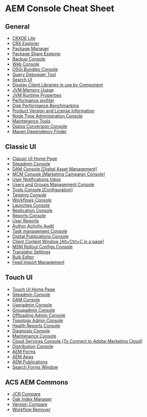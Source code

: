 AEM Console Cheat Sheet
=========

General
---------
* [CRXDE Lite](http://localhost:4502/crx/de/index.jsp)
* [CRX Explorer](http://localhost:4502/crx/explorer/index.jsp)
* [Package Manager](http://localhost:4502/crx/packmgr.html)
* [Package Share Explorer](http://localhost:4502/crx/packageshare/)
* [Backup Console](http://localhost:4502/libs/granite/backup/content/admin.html)
* [Web Console](http://localhost:4502/system/console/configMgr)
* [OSGi Bundles Console](http://localhost:4502/system/console/bundles)
* [Query Debugger Tool](localhost:4502/libs/cq/search/content/querydebug.html)
* [Search UI](http://localhost:4502/crx/explorer/ui/search.jsp?Path=&amp;Query=)
* [Display Client Libraries in use by Component](http://localhost:4502/libs/granite/ui/content/dumplibs.html)
* [JVM Memory Usage](http://localhost:4502/system/console/memoryusage)
* [JVM Runtime Properties](http://localhost:4502/system/console/jmx/java.lang%3Atype%3DRuntime)
* [Performance profiler](http://localhost:4502/system/console/profiler)
* [Disk Performance Benchmarking](http://localhost:4502/system/console/diskbenchmark)
* [Product Version and License Information](http://localhost:4502/system/console/productinfo)
* [Node Type Administration Console](http://localhost:4502/crx/explorer/nodetypes/index.jsp)
* [Maintenance Tools](http://localhost:4502/system/console/jmx/com.adobe.granite%3Atype%3DRepository)
* [Dialog Conversion Console](http://localhost:4502/libs/cq/dialogconversion/content/console.html)
* [Maven Dependency Finder](http://localhost:4502/system/console/depfinder)

Classic UI
---------

* [Classic UI Home Page](http://localhost:4502/libs/cq/core/content/welcome.html])
* [Siteadmin Console](http://localhost:4502/siteadmin)
* [DAM Console [Digital Asset Management]](http://localhost:4502/damadmin)
* [MCM Console [Marketing Campaign Console]](http://localhost:4502/mcmadmin#/content/dashboard)
* [User Notifications Inbox](http://localhost:4502/inbox)
* [Users and Groups Management Console](http://localhost:4502/useradmin)
* [Tools Console [Configuration]](http://localhost:4502/miscadmin)
* [Tagging Console](http://localhost:4502/tagging)
* [Workflows Console](http://localhost:4502/libs/cq/workflow/content/console.html)
* [Launches Console](http://localhost:4502/libs/launches/content/admin.html)
* [Replication Console](http://localhost:4502/etc/replication.html)
* [Reports Console](http://localhost:4502/miscadmin#/etc/reports)
* [User Reports](http://localhost:4502/etc/reports/userreport.html)
* [Author Activity Audit](http://localhost:4502/etc/reports/auditreport.html)
* [Task management Console](http://localhost:4502/libs/cq/taskmanagement/content/taskmanager.html#/tasks)
* [Digital Publications Console](http://localhost:4502/publishingadmin)
* [Client Context Window [Alt+Ctrl+C in a page]](http://localhost:4502/etc/clientcontext/default/content.html)
* [MSM Rollout Configs Console](http://localhost:4502/miscadmin#/etc/msm/rolloutconfigs)
* [Translator Settings](http://localhost:4502/libs/cq/i18n/translator.html)
* [Bulk Editor](http://localhost:4502/etc/importers/bulkeditor.html)
* [Feed Import Management](http://localhost:4502/miscadmin#/etc/importers)

Touch UI
---------

* [Touch UI Home Page](http://localhost:4502/projects.html)
* [Siteadmin Console](http://localhost:4502/sites.html/content)
* [DAM Console](http://localhost:4502/assets.html/content/dam)
* [Useradmin Console](http://localhost:4502/libs/granite/security/content/useradmin.html)
* [Groupadmin Console](http://localhost:4502/libs/granite/security/content/groupadmin.html)
* [Offloading Admin Console](http://localhost:4502/libs/granite/offloading/content/view.html)
* [Topology Admin Console](http://localhost:4502/libs/granite/topology/content/view.html)
* [Health Reports Console](http://localhost:4502/libs/granite/operations/content/healthreports.html)
* [Diagnosis Console](http://localhost:4502/libs/granite/operations/content/diagnosis.html)
* [Maintenance Console](http://localhost:4502/libs/granite/operations/content/maintenance.html)
* [Cloud Services Console [To Connect to Adobe Marketing Cloud]](http://localhost:4502/etc/cloudservices.html)
* [Distribution Console](http://localhost:4502/libs/granite/distribution/content/distribution.html)
* [AEM Forms](http://localhost:4502/aem/forms.html/content/dam/formsanddocuments)
* [AEM Apps](http://localhost:4502/aem/apps.html/content/phonegap)
* [AEM Publications](http://localhost:4502/aem/publications.html/content/publications)
* [Search Forms Window](http://localhost:4502/libs/cq/core/content/tools/customsearch/searchfacetformlister.html)

ACS AEM Commons
---------

* [JCR Compare](http://localhost:4502/etc/acs-commons/jcr-compare.html)
* [Oak Index Manager](http://localhost:4502/etc/acs-commons/oak-index-manager.html)
* [Version Compare](http://localhost:4502/etc/acs-commons/version-compare.html)
* [Workflow Remover](http://localhost:4502/etc/acs-commons/workflow-remover.html)

